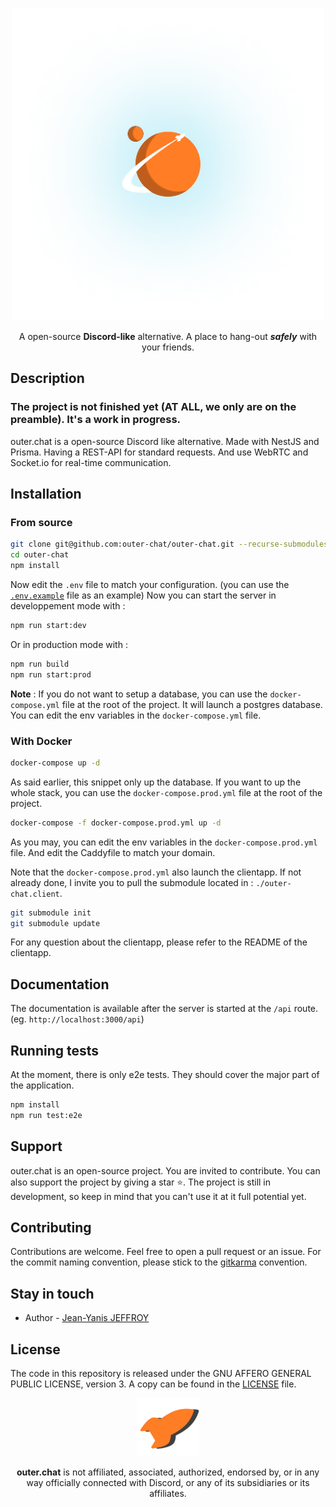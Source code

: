 <p align="center">
  <a target="blank"><img src=".readme/outerchat.png" width="500" alt="Outer-Chat logo" /></a>
</p>

<p align="center">
  A open-source <strong>Discord-like</strong> alternative. A place to hang-out <em><strong>safely</strong></em> with your friends.
</p>

## Description

### The project is not finished yet (AT ALL, we only are on the preamble). It's a work in progress.

outer.chat is a open-source Discord like alternative. Made with NestJS and Prisma.
Having a REST-API for standard requests. And use WebRTC and Socket.io for real-time communication.

## Installation

### From source

```bash
git clone git@github.com:outer-chat/outer-chat.git --recurse-submodules
cd outer-chat
npm install
```

Now edit the `.env` file to match your configuration. (you can use the [`.env.example`](.env.example) file as an example)
Now you can start the server in developpement mode with :

```bash
npm run start:dev
```

Or in production mode with :

```bash
npm run build
npm run start:prod
```

**Note** : If you do not want to setup a database, you can use the `docker-compose.yml` file at the root of the project. It will launch a postgres database. You can edit the env variables in the `docker-compose.yml` file.

### With Docker

```bash
docker-compose up -d
```

As said earlier, this snippet only up the database. If you want to up the whole stack, you can use the `docker-compose.prod.yml` file at the root of the project.

```bash
docker-compose -f docker-compose.prod.yml up -d
```

As you may, you can edit the env variables in the `docker-compose.prod.yml` file.
And edit the Caddyfile to match your domain.

Note that the `docker-compose.prod.yml` also launch the clientapp. If not already done, I invite you to pull the submodule located in : `./outer-chat.client`.

```bash
git submodule init
git submodule update
```

For any question about the clientapp, please refer to the README of the clientapp.

## Documentation

The documentation is available after the server is started at the `/api` route. (eg. `http://localhost:3000/api`)

## Running tests

At the moment, there is only e2e tests. They should cover the major part of the application.

```bash
npm install
npm run test:e2e
```

## Support

outer.chat is an open-source project. You are invited to contribute. You can also support the project by giving a star ⭐️.
The project is still in development, so keep in mind that you can't use it at it full potential yet.

## Contributing

Contributions are welcome. Feel free to open a pull request or an issue.
For the commit naming convention, please stick to the [gitkarma](https://karma-runner.github.io/6.4/dev/git-commit-msg.html) convention.

## Stay in touch

- Author - [Jean-Yanis JEFFROY](https://jeffroy.eu)

## License

The code in this repository is released under the GNU AFFERO GENERAL PUBLIC LICENSE, version 3. A copy can be found in the [LICENSE](LICENSE) file.

<p align="center">
  <a target="blank"><img src=".readme/favicon.png" width="100" alt="Outer-Chat logo" /></a>
</p>

<p align="center">
  <strong>outer.chat</strong> is not affiliated, associated, authorized, endorsed by, or in any way officially connected with Discord, or any of its subsidiaries or its affiliates.
</p>
